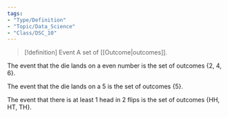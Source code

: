 ```yaml
---
tags:
- "Type/Definition"
- "Topic/Data_Science"
- "Class/DSC_10"
---
```


> [!definition] Event
> A set of [[Outcome|outcomes]].  

The event that the die lands on a even number is the set of
outcomes {2, 4, 6}.

The event that the die lands on a 5 is the set of outcomes {5}.

The event that there is at least 1 head in 2 flips is the set of
outcomes {HH, HT, TH}.
